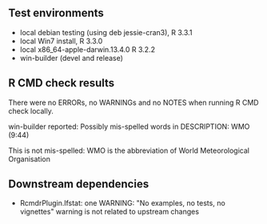 ## Test environments
* local debian testing (using deb jessie-cran3), R 3.3.1
* local Win7 install, R 3.3.0
* local x86_64-apple-darwin.13.4.0 R 3.2.2
* win-builder (devel and release)

## R CMD check results
There were no ERRORs, no WARNINGs and no NOTES when running R CMD check locally. 

win-builder reported: 
Possibly mis-spelled words in DESCRIPTION: WMO (9:44)

This is not mis-spelled: WMO is the abbreviation of World Meteorological Organisation 
  
  
## Downstream dependencies
 * RcmdrPlugin.lfstat: one WARNING: "No examples, no tests, no vignettes" warning is not related to upstream changes

